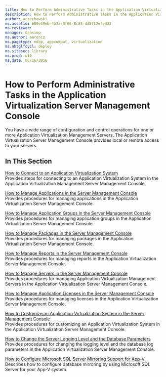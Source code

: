```yaml
---
title: How to Perform Administrative Tasks in the Application Virtualization Server Management Console
description: How to Perform Administrative Tasks in the Application Virtualization Server Management Console
author: aczechowski
ms.assetid: b80e39eb-4b2a-4f66-8c85-dd5712efed33
ms.reviewer: 
manager: dansimp
ms.author: aaroncz
ms.pagetype: mdop, appcompat, virtualization
ms.mktglfcycl: deploy
ms.sitesec: library
ms.prod: w10
ms.date: 06/16/2016
---
```



# How to Perform Administrative Tasks in the Application Virtualization Server Management Console


You have a wide range of configuration and control operations for one or more Application Virtualization Management Servers. The Application Virtualization Server Management Console provides local or remote access to your servers.

## In This Section


<a href="" id="how-to-connect-to-an-application-virtualization-system"></a>[How to Connect to an Application Virtualization System](how-to-connect-to-an-application-virtualization-system.md)  
Provides steps for connecting to an Application Virtualization System in the Application Virtualization Management Server Management Console.

<a href="" id="how-to-manage-applications-in-the-server-management-console"></a>[How to Manage Applications in the Server Management Console](how-to-manage-applications-in-the-server-management-console.md)  
Provides procedures for managing applications in the Application Virtualization Server Management Console.

<a href="" id="how-to-manage-application-groups-in-the-server-management-console"></a>[How to Manage Application Groups in the Server Management Console](how-to-manage-application-groups-in-the-server-management-console.md)  
Provides procedures for managing application groups in the Application Virtualization Server Management Console.

<a href="" id="how-to-manage-packages-in-the-server-management-console"></a>[How to Manage Packages in the Server Management Console](how-to-manage-packages-in-the-server-management-console.md)  
Provides procedures for managing packages in the Application Virtualization Server Management Console.

<a href="" id="how-to-manage-reports-in-the-server-management-console"></a>[How to Manage Reports in the Server Management Console](how-to-manage-reports-in-the-server-management-console.md)  
Provides procedures for managing reports in the Application Virtualization Server Management Console.

<a href="" id="how-to-manage-servers-in-the-server-management-console"></a>[How to Manage Servers in the Server Management Console](how-to-manage-servers-in-the-server-management-console.md)  
Provides procedures for managing Application Virtualization Management Servers in the Application Virtualization Server Management Console.

<a href="" id="how-to-manage-application-licenses-in-the-server-management-console"></a>[How to Manage Application Licenses in the Server Management Console](how-to-manage-application-licenses-in-the-server-management-console.md)  
Provides procedures for managing licenses in the Application Virtualization Server Management Console.

<a href="" id="how-to-customize-an-application-virtualization-system-in-the-server-management-console"></a>[How to Customize an Application Virtualization System in the Server Management Console](how-to-customize-an-application-virtualization-system-in-the-server-management-console.md)  
Provides procedures for customizing an Application Virtualization System in the Application Virtualization Server Management Console.

<a href="" id="how-to-change-the-server-logging-level-and-the-database-parameters"></a>[How to Change the Server Logging Level and the Database Parameters](how-to-change-the-server-logging-level-and-the-database-parameters.md)  
Provides procedures for changing the logging level and the database log parameters in the Application Virtualization Server Management Console.

<a href="" id="how-to-configure-microsoft-sql-server-mirroring-support-for-app-v"></a>[How to Configure Microsoft SQL Server Mirroring Support for App-V](how-to-configure-microsoft-sql-server-mirroring-support-for-app-v.md)  
Describes how to configure database mirroring by using Microsoft SQL Server for your App-V system.

 

 






